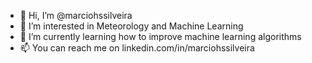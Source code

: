 - 👋 Hi, I’m @marciohssilveira
- 👀 I’m interested in Meteorology and Machine Learning
- 🌱 I’m currently learning how to improve machine learning algorithms
- 📫 You can reach me on linkedin.com/in/marciohssilveira

<!---
marciohssilveira/marciohssilveira is a ✨ special ✨ repository because its `README.md` (this file) appears on your GitHub profile.
You can click the Preview link to take a look at your changes.
--->

